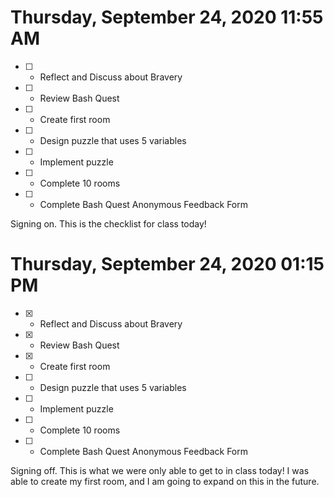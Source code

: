# Thursday, September 24, 2020 11:55 AM
- [ ] - Reflect and Discuss about Bravery
- [ ] - Review Bash Quest
- [ ] - Create first room
- [ ] - Design puzzle that uses 5 variables
- [ ] - Implement puzzle
- [ ] - Complete 10 rooms
- [ ] - Complete Bash Quest Anonymous Feedback Form

Signing on. This is the checklist for class today!

# Thursday, September 24, 2020 01:15 PM
- [X] - Reflect and Discuss about Bravery
- [X] - Review Bash Quest
- [X] - Create first room
- [ ] - Design puzzle that uses 5 variables
- [ ] - Implement puzzle
- [ ] - Complete 10 rooms
- [ ] - Complete Bash Quest Anonymous Feedback Form

Signing off. This is what we were only able to get to in class today! I was able to create my first room, and I am going to expand on this in the future.